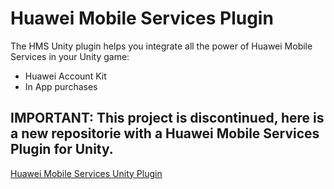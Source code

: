 # Huawei Mobile Services Plugin

The HMS Unity plugin helps you integrate all the power of Huawei Mobile Services in your Unity game:

* Huawei Account Kit
* In App purchases

## IMPORTANT: This project is discontinued, here is a new repositorie with a Huawei Mobile Services Plugin for Unity.
[Huawei Mobile Services Unity Plugin](https://github.com/EvilMindDevs/hms-unity-plugin)
